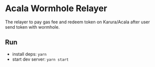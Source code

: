 # Acala Wormhole Relayer
The relayer to pay gas fee and redeem token on Karura/Acala after user send token with wormhole.

## Run
- install deps: `yarn`
- start dev server: `yarn start`
